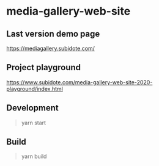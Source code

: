 # media-gallery-web-site

## Last version demo page

<https://mediagallery.subidote.com/>

## Project playground

<https://www.subidote.com/media-gallery-web-site-2020-playground/index.html>

## Development

> yarn start

## Build

> yarn build
